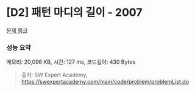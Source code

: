 # [D2] 패턴 마디의 길이 - 2007 

[문제 링크](https://swexpertacademy.com/main/code/problem/problemDetail.do?contestProbId=AV5P1kNKAl8DFAUq) 

### 성능 요약

메모리: 20,096 KB, 시간: 127 ms, 코드길이: 430 Bytes



> 출처: SW Expert Academy, https://swexpertacademy.com/main/code/problem/problemList.do
